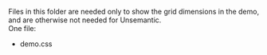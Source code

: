 Files in this folder are needed only to show the grid dimensions in the demo, and are otherwise not needed for Unsemantic.  
One file:

-	demo.css
